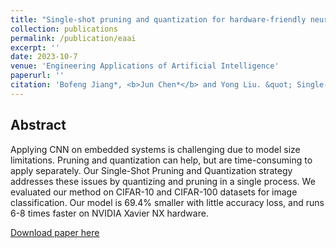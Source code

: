 ```yaml
---
title: "Single-shot pruning and quantization for hardware-friendly neural network acceleration"
collection: publications
permalink: /publication/eaai
excerpt: ''
date: 2023-10-7
venue: 'Engineering Applications of Artificial Intelligence'
paperurl: ''
citation: 'Bofeng Jiang*, <b>Jun Chen*</b> and Yong Liu. &quot; Single-shot pruning and quantization for hardware-friendly neural network acceleration. &quot; <i>Engineering Applications of Artificial Intelligence</i>. 2023.'
---
```

## Abstract


Applying CNN on embedded systems is challenging due to model size limitations. Pruning and quantization can help, but are time-consuming to apply separately. Our Single-Shot Pruning and Quantization strategy addresses these issues by quantizing and pruning in a single process. We evaluated our method on CIFAR-10 and CIFAR-100 datasets for image classification. Our model is 69.4% smaller with little accuracy loss, and runs 6-8 times faster on NVIDIA Xavier NX hardware.


[Download paper here](http://junc-hen.github.io/files/eaai.pdf)